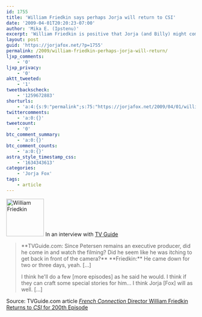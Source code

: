 ```yaml
---
id: 1755
title: 'William Friedkin says perhaps Jorja will return to CSI'
date: '2009-04-01T20:20:23-07:00'
author: 'Mika E. (Ipstenu)'
excerpt: 'William Friedkin is positive that Jorja (and Billy) might come back to _CSI_ if the stories are right.'
layout: post
guid: 'https://jorjafox.net/?p=1755'
permalink: /2009/william-friedkin-perhaps-jorja-will-return/
ljxp_comments:
    - '0'
ljxp_privacy:
    - '0'
aktt_tweeted:
    - '1'
tweetbackscheck:
    - '1259672883'
shorturls:
    - 'a:4:{s:9:"permalink";s:75:"https://jorjafox.net/2009/04/01/william-friedkin-perhaps-jorja-will-return/";s:7:"tinyurl";s:25:"http://tinyurl.com/df9h29";s:4:"isgd";s:18:"http://is.gd/530C1";s:5:"bitly";s:20:"http://bit.ly/8z6K0U";}'
twittercomments:
    - 'a:0:{}'
tweetcount:
    - '0'
btc_comment_summary:
    - 'a:0:{}'
btc_comment_counts:
    - 'a:0:{}'
astra_style_timestamp_css:
    - '1634343613'
categories:
    - 'Jorja Fox'
tags:
    - article
---
```


<img src="//static.jorjafox.net/wordpress/2009/04/friedkin-100x100.jpg" alt="William Friedkin " title="William Friedkin " width="100" height="100" class="alignleft size-thumbnail wp-image-1756" /> In an interview with <a href="http://www.tvguide.com/News/William-Friedkins-CSI-1004630.aspx">TV Guide</a>

<blockquote>**TVGuide.com: Since Petersen remains an executive producer, did he come in and watch the filming? Did he seem like he was itching to get back in front of the camera?**
**Friedkin:** He came down for two or three days, yeah. [...]

I think he'll do a few [more episodes] as he said he would. I think if they can craft some special stories for him... I think Jorja [Fox] will as well. [...]</blockquote>

Source: TVGuide.com article <a href="http://www.tvguide.com/News/William-Friedkins-CSI-1004630.aspx">_French Connection_ Director William Friedkin Returns to _CSI_ for 200th Episode</a>
